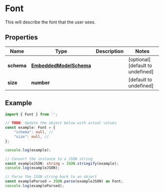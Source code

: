 
# Font

This will describe the font that the user sees.

## Properties

Name | Type | Description | Notes
------------ | ------------- | ------------- | -------------
**schema** | [**EmbeddedModelSchema**](EmbeddedModelSchema) |  | [optional] [default to undefined]
**size** | **number** |  | [default to undefined]

## Example

```typescript
import { Font } from '';

// TODO: Update the object below with actual values
const example: Font = {
    "schema": null, // 
    "size": null, // 
};

console.log(example);

// Convert the instance to a JSON string
const exampleJSON: string = JSON.stringify(example);
console.log(exampleJSON);

// Parse the JSON string back to an object
const exampleParsed = JSON.parse(exampleJSON) as Font;
console.log(exampleParsed);
```




